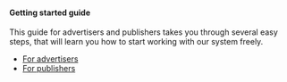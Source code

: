 
#### Getting started guide

This guide for advertisers and publishers takes you through several easy steps, that will learn you how to start working with our system freely.
* [For advertisers ](http://docs.adrout.net/docs/getting-started-as-advertiser.html)
* [For publishers](http://docs.adrout.net/docs/getting-started-as-publisher%20-%20Copy.html)
